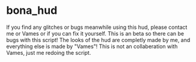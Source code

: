 # bona_hud

If you find any glitches or bugs meanwhile using this hud, please contact me or Vames or if you can fix it yourself. 
This is an beta so there can be bugs with this script! The looks of the hud are completly made by me, and everything else is made by "Vames"! 
This is not an collaberation with Vames, just me redoing the script. 
